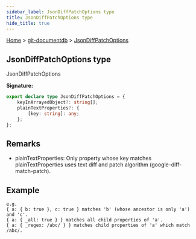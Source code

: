 ```yaml
---
sidebar_label: JsonDiffPatchOptions type
title: JsonDiffPatchOptions type
hide_title: true
---
```


[Home](./index.md) &gt; [git-documentdb](./git-documentdb.md) &gt; [JsonDiffPatchOptions](./git-documentdb.JsonDiffPatchOptions.md)

## JsonDiffPatchOptions type

JsonDiffPatchOptions

<b>Signature:</b>

```typescript
export declare type JsonDiffPatchOptions = {
    keyInArrayedObject?: string[];
    plainTextProperties?: {
        [key: string]: any;
    };
};
```

## Remarks

- plainTextProperties: Only property whose key matches plainTextProperties uses text diff and patch algorithm (google-diff-match-patch).

## Example


```
e.g.
{ a: { b: true }, c: true } matches 'b' (whose ancestor is only 'a') and 'c'.
{ a: { _all: true } } matches all child properties of 'a'.
{ a: { _regex: /abc/ } } matches child properties of 'a' which match /abc/.

```

